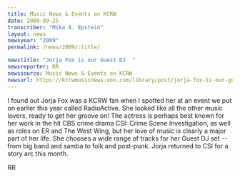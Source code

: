 ```yaml
---
title: Music News & Events on KCRW
date: 2009-09-25
transcriber: "Mika A. Epstein"
layout: news
newsyear: "2009"
permalink: /news/2009/:title/

newstitle: "Jorja Fox is our Guest DJ  "
newsreporter: RR
newssource: Music News & Events on KCRW
newsurl: https://kcrwmusicnews.vox.com/library/post/jorja-fox-is-our-guest-dj.html
---
```




I found out Jorja Fox was a KCRW fan when I spotted her at an event we put on earlier this year called RadioActive. She looked like all the other music lovers, ready to get her groove on! The actress is perhaps best known for her work in the hit CBS crime drama CSI: Crime Scene Investigation, as well as roles on ER and The West Wing, but her love of music is clearly a major part of her life. She chooses a wide range of tracks for her Guest DJ set -- from big band and samba to folk and post-punk. Jorja returned to CSI for a story arc this month.

RR
